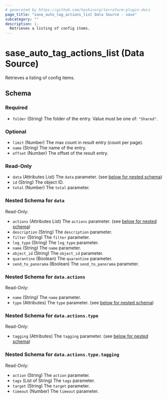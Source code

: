 ```yaml
---
# generated by https://github.com/hashicorp/terraform-plugin-docs
page_title: "sase_auto_tag_actions_list Data Source - sase"
subcategory: ""
description: |-
  Retrieves a listing of config items.
---
```


# sase_auto_tag_actions_list (Data Source)

Retrieves a listing of config items.



<!-- schema generated by tfplugindocs -->
## Schema

### Required

- `folder` (String) The folder of the entry. Value must be one of: `"Shared"`.

### Optional

- `limit` (Number) The max count in result entry (count per page).
- `name` (String) The name of the entry.
- `offset` (Number) The offset of the result entry.

### Read-Only

- `data` (Attributes List) The `data` parameter. (see [below for nested schema](#nestedatt--data))
- `id` (String) The object ID.
- `total` (Number) The `total` parameter.

<a id="nestedatt--data"></a>
### Nested Schema for `data`

Read-Only:

- `actions` (Attributes List) The `actions` parameter. (see [below for nested schema](#nestedatt--data--actions))
- `description` (String) The `description` parameter.
- `filter` (String) The `filter` parameter.
- `log_type` (String) The `log_type` parameter.
- `name` (String) The `name` parameter.
- `object_id` (String) The `object_id` parameter.
- `quarantine` (Boolean) The `quarantine` parameter.
- `send_to_panorama` (Boolean) The `send_to_panorama` parameter.

<a id="nestedatt--data--actions"></a>
### Nested Schema for `data.actions`

Read-Only:

- `name` (String) The `name` parameter.
- `type` (Attributes) The `type` parameter. (see [below for nested schema](#nestedatt--data--actions--type))

<a id="nestedatt--data--actions--type"></a>
### Nested Schema for `data.actions.type`

Read-Only:

- `tagging` (Attributes) The `tagging` parameter. (see [below for nested schema](#nestedatt--data--actions--type--tagging))

<a id="nestedatt--data--actions--type--tagging"></a>
### Nested Schema for `data.actions.type.tagging`

Read-Only:

- `action` (String) The `action` parameter.
- `tags` (List of String) The `tags` parameter.
- `target` (String) The `target` parameter.
- `timeout` (Number) The `timeout` parameter.


